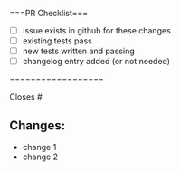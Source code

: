 <!-- 
Hi, and thanks for contributing to Excalibur! 
Before you go any further, please read our contributing guide: https://github.com/excaliburjs/Excalibur/blob/master/.github/CONTRIBUTING.md
especially the "Submitting Changes" section: 
https://github.com/excaliburjs/Excalibur/blob/master/.github/CONTRIBUTING.md#submitting-changes
---
A quick summary checklist is included below for convenience:
-->
===PR Checklist===
- [ ] issue exists in github for these changes
- [ ] existing tests pass
- [ ] new tests written and passing
- [ ] changelog entry added (or not needed)

==================

<!-- If you're closing an issue with this pull request, or contributing a significant change, please include your changes in the appropriate section of CHANGELOG.md as outlined in https://github.com/excaliburjs/Excalibur/blob/master/.github/CONTRIBUTING.md#creating-a-pull-request. -->

<!--Please format your pull request title according to our commit message styleguide: https://github.com/excaliburjs/Excalibur/blob/master/.github/CONTRIBUTING.md#commit-messages -->

<!-- Thanks again! -->

<!--------------------------------------------------------------------------------------------->

Closes #

## Changes:

- change 1
- change 2
